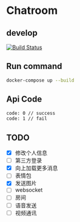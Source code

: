 # Chatroom

## develop

[![Build Status](https://travis-ci.org/pengliheng/chatroom.svg?branch=develop)](https://travis-ci.org/pengliheng/chatroom)

## Run command

```bash
docker-compose up --build
```

## Api Code

```bash
code: 0 // success
code: 1 // fail
```

## TODO

- [x] 修改个人信息
- [ ] 第三方登录
- [x] 向上加载更多消息
- [ ] 表情包
- [x] 发送图片
- [ ] websocket
- [ ] 房间
- [ ] 语音发送
- [ ] 视频通讯
